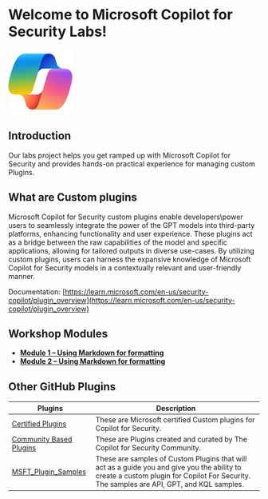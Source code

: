 # Welcome to Microsoft Copilot for Security Labs!

![Security CoPilot Logo](https://github.com/Azure/Copilot-For-Security/blob/main/Images/ic_fluent_copilot_64_64%402x.png)

## Introduction

Our labs project helps you get ramped up with Microsoft Copilot for Security and provides hands-on practical experience for managing custom Plugins.

## What are Custom plugins

Microsoft Copilot for Security custom plugins enable developers\power users to seamlessly integrate the power of the GPT models into third-party platforms, enhancing functionality and user experience. These plugins act as a bridge between the raw capabilities of the model and specific applications, allowing for tailored outputs in diverse use-cases. By utilizing custom plugins, users can harness the expansive knowledge of Microsoft Copilot for Security models in a contextually relevant and user-friendly manner.

Documentation: [https://learn.microsoft.com/en-us/security-copilot/plugin_overview](https://learn.microsoft.com/en-us/security-copilot/plugin_overview)

## Workshop Modules

- [**Module 1 – Using Markdown for formatting**](https://github.com/Azure/Copilot-For-Security/tree/main/Technical%20Workshops/Leveraging%20Markdown/Module_1)
- [**Module 2 – Using Markdown for formatting**](https://github.com/Azure/Copilot-For-Security/tree/main/Technical%20Workshops/Leveraging%20Markdown/Module_1)

## Other GitHub Plugins

| Plugins                | Description                                                                                                    |
|-|-|
| [Certified Plugins](https://github.com/Azure/Copilot-For-Security/tree/main/Custom%20Plugins/Certified%20Plugins) | These are Microsoft certified Custom plugins for Copilot for Security.                                       |
| [Community Based Plugins](https://github.com/Azure/Copilot-For-Security/tree/main/Custom%20Plugins/Community%20Based%20Plugins) | These are Plugins created and curated by The Copilot for Security Community.                                    |
| [MSFT_Plugin_Samples](https://github.com/Azure/Copilot-For-Security/tree/main/Custom%20Plugins/MSFT_Plugin_Samples)   | These are samples of Custom Plugins that will act as a guide you and give you the ability to create a custom plugin for Copilot For Security. The samples are API, GPT, and KQL samples. |